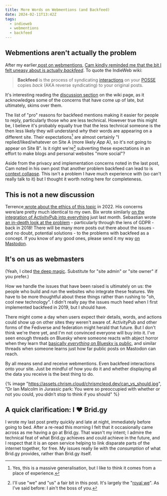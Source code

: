 ```yaml
---
title: More Words on Webmentions (and Backfeed)
date: 2024-02-11T13:42Z
tags:
  - indieweb
  - webmentions
  - backfeed
---
```

## Webmentions aren't actually the problem
After my earlier[ post on webmentions](https://chrismcleod.dev/blog/some-words-on-webmentions/), <a href="https://campegg.com/2024/02/11/over-the-last.html" class="u-in-reply-to">Cam kindly reminded me that the bit I felt uneasy about is actually <em>backfeed</em></a>. To quote the IndieWeb wiki:

> **Backfeed** is the process of syndicating [interactions](https://indieweb.org/interactions "interactions") on your [POSSE](https://indieweb.org/POSSE "POSSE") copies _back_ (AKA reverse syndicating) to your original posts.

It's interesting reading the [discussion section](https://indieweb.org/backfeed#Discussion) on the wiki page, as it acknowledges some of the concerns that have come up of late, but ultimately, skims over them.

The list of "pro" reasons for backfeed mentions making it easier for people to reply, particularly those who are less technical. However true this might be, I believe it's probably equally true that the less technical someone is the then less likely they will understand *why* their words are appearing on a different site. Their expectations[^1] are almost certainly "I replied/liked/whatever on Site A (more likely *App* A), so it's not going to appear on Site B". Is it right we're[^2] subverting these expectations in an effort to make blogs and personal websites "more social"?

Aside from the privacy and implementation concerns noted in the last post, Cam noted in his own post that another problem backfeed can lead to is [context collapse](https://indieweb.org/context_collapse). This isn't a problem I have much experience with (so can't really talk to it) but I thought it worth noting here for completeness.

## This is not a new discussion
Terrence[ wrote about the ethics of this topic](https://shkspr.mobi/blog/2022/12/the-ethics-of-syndicating-comments-using-webmentions/) in 2022. His concerns were/are pretty much identical to my own. Bix wrote similarly [on the integration of ActivityPub into everything](https://bix.blog/2024/01/11/activitypub-is-to-the-indieweb-as-a-i-is-to-silicon-valley/) just last month. Sebastian wrote [an in-depth look at the problem](https://sebastiangreger.net/2018/05/indieweb-privacy-challenge-webmentions-backfeeds-gdpr/) - particularly through the lens of GDPR - back in 2018! There will be many more posts out there about the issues - and no doubt, potential solutions - to the problems with backfeed as a concept. If you know of any good ones, please send it my way [on Mastodon](https://social.lol/chrisplusplus).

## It's on us as webmasters
(Yeah, I cited [the deep magic](https://thehistoryoftheweb.com/postscript/what-happened-to-the-webmaster/). Substitute for "site admin" or "site owner" if you prefer.)

How we handle the issues that have been raised is ultimately on us: the people who build and run the websites who integrate these features. We have to be more thoughtful about these things rather than rushing to "oh, cool new technology". I didn't really pay the issues much heed when I first implemented backfeed in 2019, but I should have.

There might come a day when users expect their details, words, and actions could show up on other sites they weren't aware of. ActivityPub and other forms of the Fediverse and federation might herald that future. But I don't think we're there yet, and I'm not convinced everyone will buy into it. I've seen enough threads on Bluesky where someone reacts with abject horror when they learn that [basically *everything* on Bluesky is public](https://bsky.social/about/blog/5-19-2023-user-faq), and similar threads when someone learns just how far public posts on Mastodon can reach.

By all means send and receive webmentions. Even backfeed interactions onto your site. Just be mindful of how you do it and whether displaying all the data you receive is the best thing to do.

{% image "https://assets.chrism.cloud/chrismcleod.dev/can_vs_should.jpg", "Dr Ian Malcolm in Jurassic park: You were so preoccupied with whether or not you could, you didn’t stop to think if you should" %}

## A quick clarification: I ❤️ Brid.gy
I wrote my last post pretty quickly and late at night, immediately before going to bed. After a re-read this morning I felt that it occasionally came across as me having a go at Brid.gy. That wasn't my intent; I admire the technical feat of what Brid.gy achieves and could achieve in the future, and I respect that it is an open service helping to link disparate parts of the internet together, for free. My issues really lie with the *consumption* of what Brid.gy provides, rather than Brid.gy itself.

[^1]: Yes, this is a massive generalisation, but I like to think it comes from a place of experience.
[^2]: I'll use "we" and "us" a fair bit in this post. It's largely the "[royal we](https://en.wikipedia.org/wiki/Royal_we)". As I've said before: I ain't the boss of you.